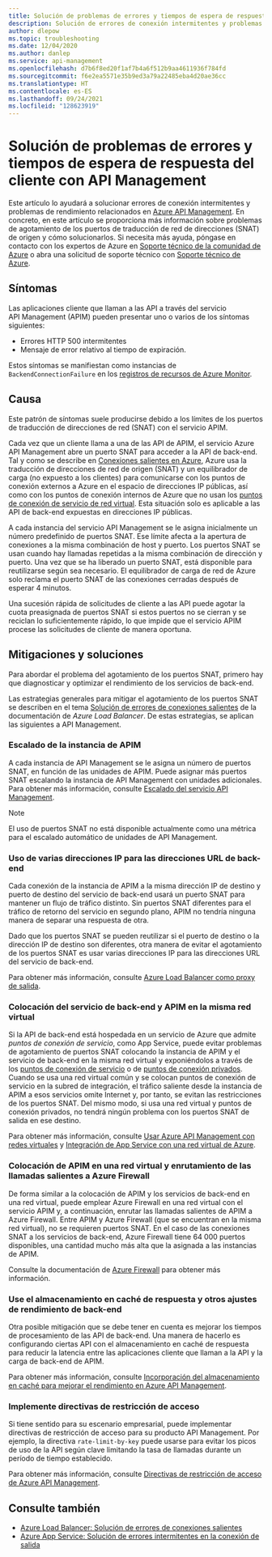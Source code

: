 ```yaml
---
title: Solución de problemas de errores y tiempos de espera de respuesta del cliente con API Management
description: Solución de errores de conexión intermitentes y problemas de latencia relacionados en API Management
author: dlepow
ms.topic: troubleshooting
ms.date: 12/04/2020
ms.author: danlep
ms.service: api-management
ms.openlocfilehash: d7b6f8ed20f1af7b4a6f512b9aa4611936f784fd
ms.sourcegitcommit: f6e2ea5571e35b9ed3a79a22485eba4d20ae36cc
ms.translationtype: HT
ms.contentlocale: es-ES
ms.lasthandoff: 09/24/2021
ms.locfileid: "128623919"
---
```

# <a name="troubleshooting-client-response-timeouts-and-errors-with-api-management"></a>Solución de problemas de errores y tiempos de espera de respuesta del cliente con API Management

Este artículo lo ayudará a solucionar errores de conexión intermitentes y problemas de rendimiento relacionados en [Azure API Management](./api-management-key-concepts.md). En concreto, en este artículo se proporciona más información sobre problemas de agotamiento de los puertos de traducción de red de direcciones (SNAT) de origen y cómo solucionarlos. Si necesita más ayuda, póngase en contacto con los expertos de Azure en [Soporte técnico de la comunidad de Azure](https://azure.microsoft.com/support/community/) o abra una solicitud de soporte técnico con [Soporte técnico de Azure](https://azure.microsoft.com/support/options/).

## <a name="symptoms"></a>Síntomas

Las aplicaciones cliente que llaman a las API a través del servicio API Management (APIM) pueden presentar uno o varios de los síntomas siguientes:

* Errores HTTP 500 intermitentes
* Mensaje de error relativo al tiempo de expiración.

Estos síntomas se manifiestan como instancias de `BackendConnectionFailure` en los [registros de recursos de Azure Monitor](../azure-monitor/essentials/resource-logs.md).

## <a name="cause"></a>Causa

Este patrón de síntomas suele producirse debido a los límites de los puertos de traducción de direcciones de red (SNAT) con el servicio APIM.

Cada vez que un cliente llama a una de las API de APIM, el servicio Azure API Management abre un puerto SNAT para acceder a la API de back-end. Tal y como se describe en [Conexiones salientes en Azure](../load-balancer/load-balancer-outbound-connections.md), Azure usa la traducción de direcciones de red de origen (SNAT) y un equilibrador de carga (no expuesto a los clientes) para comunicarse con los puntos de conexión externos a Azure en el espacio de direcciones IP públicas, así como con los puntos de conexión internos de Azure que no usan los [puntos de conexión de servicio de red virtual](../virtual-network/virtual-network-service-endpoints-overview.md). Esta situación solo es aplicable a las API de back-end expuestas en direcciones IP públicas.

A cada instancia del servicio API Management se le asigna inicialmente un número predefinido de puertos SNAT. Ese límite afecta a la apertura de conexiones a la misma combinación de host y puerto. Los puertos SNAT se usan cuando hay llamadas repetidas a la misma combinación de dirección y puerto. Una vez que se ha liberado un puerto SNAT, está disponible para reutilizarse según sea necesario. El equilibrador de carga de red de Azure solo reclama el puerto SNAT de las conexiones cerradas después de esperar 4 minutos.

Una sucesión rápida de solicitudes de cliente a las API puede agotar la cuota preasignada de puertos SNAT si estos puertos no se cierran y se reciclan lo suficientemente rápido, lo que impide que el servicio APIM procese las solicitudes de cliente de manera oportuna.

## <a name="mitigations-and-solutions"></a>Mitigaciones y soluciones

Para abordar el problema del agotamiento de los puertos SNAT, primero hay que diagnosticar y optimizar el rendimiento de los servicios de back-end.

Las estrategias generales para mitigar el agotamiento de los puertos SNAT se describen en el tema [Solución de errores de conexiones salientes](../load-balancer/troubleshoot-outbound-connection.md) de la documentación de *Azure Load Balancer*. De estas estrategias, se aplican las siguientes a API Management.

### <a name="scale-your-apim-instance"></a>Escalado de la instancia de APIM

A cada instancia de API Management se le asigna un número de puertos SNAT, en función de las unidades de APIM. Puede asignar más puertos SNAT escalando la instancia de API Management con unidades adicionales. Para obtener más información, consulte [Escalado del servicio API Management](upgrade-and-scale.md#scale-your-api-management-service).

> [!NOTE]
> El uso de puertos SNAT no está disponible actualmente como una métrica para el escalado automático de unidades de API Management.

### <a name="use-multiple-ips-for-your-backend-urls"></a>Uso de varias direcciones IP para las direcciones URL de back-end

Cada conexión de la instancia de APIM a la misma dirección IP de destino y puerto de destino del servicio de back-end usará un puerto SNAT para mantener un flujo de tráfico distinto. Sin puertos SNAT diferentes para el tráfico de retorno del servicio en segundo plano, APIM no tendría ninguna manera de separar una respuesta de otra.

Dado que los puertos SNAT se pueden reutilizar si el puerto de destino o la dirección IP de destino son diferentes, otra manera de evitar el agotamiento de los puertos SNAT es usar varias direcciones IP para las direcciones URL del servicio de back-end.

Para obtener más información, consulte [Azure Load Balancer como proxy de salida](../load-balancer/load-balancer-outbound-connections.md).

### <a name="place-your-apim-and-backend-service-in-the-same-vnet"></a>Colocación del servicio de back-end y APIM en la misma red virtual

Si la API de back-end está hospedada en un servicio de Azure que admite *puntos de conexión de servicio*, como App Service, puede evitar problemas de agotamiento de puertos SNAT colocando la instancia de APIM y el servicio de back-end en la misma red virtual y exponiéndolos a través de los [puntos de conexión de servicio](../virtual-network/virtual-network-service-endpoints-overview.md) o de [puntos de conexión privados](../private-link/private-endpoint-overview.md). Cuando se usa una red virtual común y se colocan puntos de conexión de servicio en la subred de integración, el tráfico saliente desde la instancia de APIM a esos servicios omite Internet y, por tanto, se evitan las restricciones de los puertos SNAT. Del mismo modo, si usa una red virtual y puntos de conexión privados, no tendrá ningún problema con los puertos SNAT de salida en ese destino.

Para obtener más información, consulte [Usar Azure API Management con redes virtuales](api-management-using-with-vnet.md) y [Integración de App Service con una red virtual de Azure](../app-service/web-sites-integrate-with-vnet.md).

### <a name="place-your-apim-in-a-virtual-network-and-route-outbound-calls-to-azure-firewall"></a>Colocación de APIM en una red virtual y enrutamiento de las llamadas salientes a Azure Firewall

De forma similar a la colocación de APIM y los servicios de back-end en una red virtual, puede emplear Azure Firewall en una red virtual con el servicio APIM y, a continuación, enrutar las llamadas salientes de APIM a Azure Firewall. Entre APIM y Azure Firewall (que se encuentran en la misma red virtual), no se requieren puertos SNAT. En el caso de las conexiones SNAT a los servicios de back-end, Azure Firewall tiene 64 000 puertos disponibles, una cantidad mucho más alta que la asignada a las instancias de APIM.

Consulte la documentación de [Azure Firewall](../firewall/overview.md) para obtener más información.

### <a name="consider-response-caching-and-other-backend-performance-tuning"></a>Use el almacenamiento en caché de respuesta y otros ajustes de rendimiento de back-end

Otra posible mitigación que se debe tener en cuenta es mejorar los tiempos de procesamiento de las API de back-end. Una manera de hacerlo es configurando ciertas API con el almacenamiento en caché de respuesta para reducir la latencia entre las aplicaciones cliente que llaman a la API y la carga de back-end de APIM.

Para obtener más información, consulte [Incorporación del almacenamiento en caché para mejorar el rendimiento en Azure API Management](api-management-howto-cache.md).

### <a name="consider-implementing-access-restriction-policies"></a>Implemente directivas de restricción de acceso

Si tiene sentido para su escenario empresarial, puede implementar directivas de restricción de acceso para su producto API Management. Por ejemplo, la directiva `rate-limit-by-key` puede usarse para evitar los picos de uso de la API según clave limitando la tasa de llamadas durante un período de tiempo establecido.

Para obtener más información, consulte [Directivas de restricción de acceso de Azure API Management](api-management-access-restriction-policies.md).

## <a name="see-also"></a>Consulte también

* [Azure Load Balancer: Solución de errores de conexiones salientes](../load-balancer/troubleshoot-outbound-connection.md)
* [Azure App Service: Solución de errores intermitentes en la conexión de salida](../app-service/troubleshoot-intermittent-outbound-connection-errors.md)
